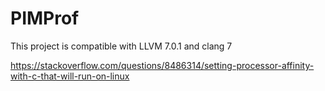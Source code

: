 # PIMProf
This project is compatible with LLVM 7.0.1 and clang 7

https://stackoverflow.com/questions/8486314/setting-processor-affinity-with-c-that-will-run-on-linux

